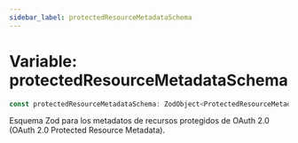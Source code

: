 ```yaml
---
sidebar_label: protectedResourceMetadataSchema
---
```


# Variable: protectedResourceMetadataSchema

```ts
const protectedResourceMetadataSchema: ZodObject<ProtectedResourceMetadata>;
```

Esquema Zod para los metadatos de recursos protegidos de OAuth 2.0 (OAuth 2.0 Protected Resource Metadata).